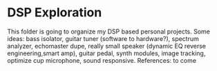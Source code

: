 # DSP Exploration

This folder is going to organize my DSP based personal projects. 
Some ideas: bass isolator, guitar tuner (software to hardware?), spectrum analyzer, echomaster dupe, really small speaker (dynamic EQ reverse engineering,smart amp), guitar pedal, synth modules, image tracking, optimize cup microphone, sound responsive. 
References: to come
